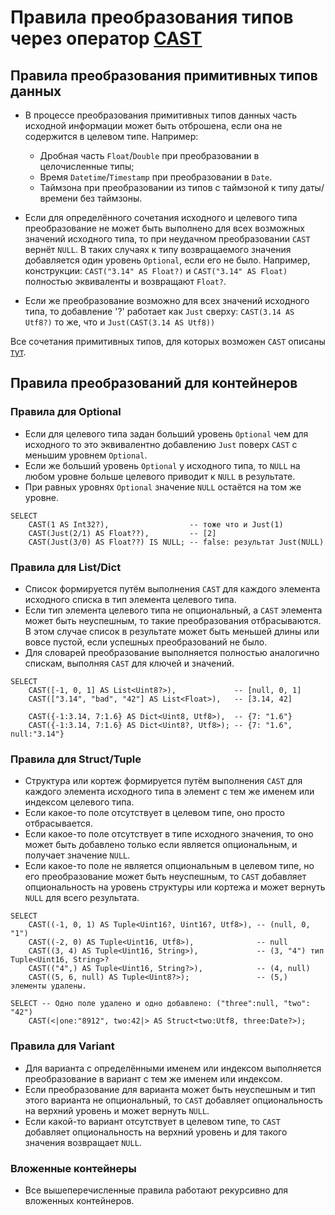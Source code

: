 # Правила преобразования типов через оператор [CAST](../../syntax/expressions.md#cast)

## Правила преобразования примитивных типов данных

* В процессе преобразования примитивных типов данных часть исходной информации может быть отброшена, если она не содержится в целевом типе. Например:

  * Дробная часть `Float`/`Double` при преобразовании в целочисленные типы;
  * Время `Datetime`/`Timestamp` при преобразовании в `Date`.
  * Таймзона при преобразовании из типов с таймзоной к типу даты/времени без таймзоны.

* Если для определённого сочетания исходного и целевого типа преобразование не может быть выполнено для всех возможных значений исходного типа, то при неудачном преобразовании `CAST` вернёт `NULL`. В таких случаях к типу возвращаемого значения добавляется один уровень `Optional`, если его не было. Например, конструкции: `CAST("3.14" AS Float?)` и `CAST("3.14" AS Float)` полностью эквиваленты и возвращают `Float?`.
* Если же преобразование возможно для всех значений исходного типа, то добавление '?' работает как `Just` сверху: `CAST(3.14 AS Utf8?)` то же, что и `Just(CAST(3.14 AS Utf8))`

Все сочетания примитивных типов, для которых возможен `CAST` описаны [тут](../primitive.md).

## Правила преобразований для контейнеров

### Правила для Optional

* Если для целевого типа задан больший уровень `Optional` чем для исходного то это эквивалентно добавлению `Just` поверх `CAST` с меньшим уровнем `Optional`.
* Если же больший уровень `Optional` у исходного типа, то `NULL` на любом уровне больше целевого приводит к `NULL` в результате.
* При равных уровнях `Optional` значение `NULL` остаётся на том же уровне.

```yql
SELECT
    CAST(1 AS Int32?),                  -- тоже что и Just(1)
    CAST(Just(2/1) AS Float??),         -- [2]
    CAST(Just(3/0) AS Float??) IS NULL; -- false: результат Just(NULL)
```

### Правила для List/Dict

* Список формируется путём выполнения `CAST` для каждого элемента исходного списка в тип элемента целевого типа.
* Если тип элемента целевого типа не опциональный, а `CAST` элемента может быть неуспешным, то такие преобразования отбрасываются. В этом случае список в результате может быть меньшей длины или вовсе пустой, если успешных преобразований не было.
* Для словарей преобразование выполняется полностью аналогично спискам, выполняя `CAST` для ключей и значений.

```yql
SELECT
    CAST([-1, 0, 1] AS List<Uint8?>),             -- [null, 0, 1]
    CAST(["3.14", "bad", "42"] AS List<Float>),   -- [3.14, 42]

    CAST({-1:3.14, 7:1.6} AS Dict<Uint8, Utf8>),  -- {7: "1.6"}
    CAST({-1:3.14, 7:1.6} AS Dict<Uint8?, Utf8>); -- {7: "1.6", null:"3.14"}
```

### Правила для Struct/Tuple

* Структура или кортеж формируется путём выполнения `CAST` для каждого элемента исходного типа в элемент с тем же именем или индексом целевого типа.
* Если какое-то поле отсутствует в целевом типе, оно просто отбрасывается.
* Если какое-то поле отсутствует в типе исходного значения, то оно может быть добавлено только если является опциональным, и получает значение `NULL`.
* Если какое-то поле не является опциональным в целевом типе, но его преобразование может быть неуспешным, то `CAST` добавляет опциональность на уровень структуры или кортежа и может вернуть `NULL` для всего результата.

```yql
SELECT
    CAST((-1, 0, 1) AS Tuple<Uint16?, Uint16?, Utf8>), -- (null, 0, "1")
    CAST((-2, 0) AS Tuple<Uint16, Utf8>),              -- null
    CAST((3, 4) AS Tuple<Uint16, String>),             -- (3, "4") тип Tuple<Uint16, String>?
    CAST(("4",) AS Tuple<Uint16, String?>),            -- (4, null)
    CAST((5, 6, null) AS Tuple<Uint8?>);               -- (5,)  элементы удалены.

SELECT -- Одно поле удалено и одно добавлено: ("three":null, "two": "42")
    CAST(<|one:"8912", two:42|> AS Struct<two:Utf8, three:Date?>);
```

### Правила для Variant

* Для варианта с определёнными именем или индексом выполняется преобразование в вариант с тем же именем или индексом.
* Если преобразование для варианта может быть неуспешным и тип этого варианта не опциональный, то `CAST` добавляет опциональность на верхний уровень и может вернуть `NULL`.
* Если какой-то вариант отсутствует в целевом типе, то `CAST` добавляет опциональность на верхний уровень и для такого значения возвращает `NULL`.

### Вложенные контейнеры

* Все вышеперечисленные правила работают рекурсивно для вложенных контейнеров.

